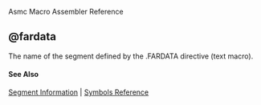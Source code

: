 Asmc Macro Assembler Reference

## @fardata

The name of the segment defined by the .FARDATA directive (text macro).

#### See Also

[Segment Information](segment-information.md) | [Symbols Reference](readme.md)
